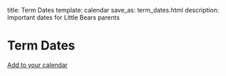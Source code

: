 title: Term Dates
template: calendar
save_as: term_dates.html
description: Important dates for Little Bears parents

# Term Dates

[Add to your calendar]({static}/downloads/term_dates.ics)

